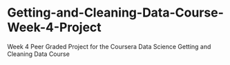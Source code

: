 # Getting-and-Cleaning-Data-Course-Week-4-Project
Week 4 Peer Graded Project for the Coursera Data Science Getting and Cleaning Data Course
